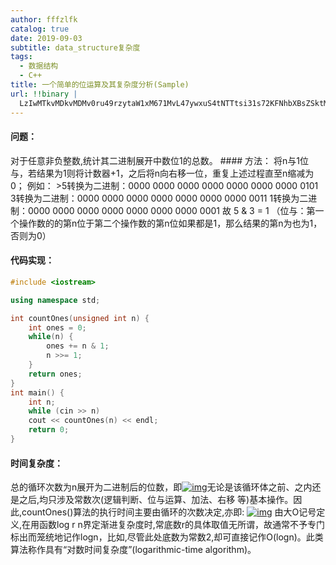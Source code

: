 ```yaml
---
author: fffzlfk
catalog: true
date: 2019-09-03
subtitle: data_structure复杂度
tags:
  - 数据结构
  - C++
title: 一个简单的位运算及其复杂度分析(Sample)
url: !!binary |
  LzIwMTkvMDkvMDMv0ru49rzytaW1xM671MvL47ywxuS4tNTTtsi31s72KFNhbXBsZSktMjAxOS8=
---
```



<h4>问题：</h4>
对于任意非负整数,统计其二进制展开中数位1的总数。
#### 方法：
将n与1位与，若结果为1则将计数器+1，之后将n向右移一位，重复上述过程直至n缩减为0；
例如：
>5转换为二进制：0000 0000 0000 0000 0000 0000 0000 0101
3转换为二进制：0000 0000 0000 0000 0000 0000 0000 0011
1转换为二进制：0000 0000 0000 0000 0000 0000 0000 0001
故 5 & 3 = 1
（位与：第一个操作数的的第n位于第二个操作数的第n位如果都是1，那么结果的第n为也为1，否则为0）

#### 代码实现：
```cpp
#include <iostream>

using namespace std;

int countOnes(unsigned int n) {
	int ones = 0;
	while(n) {
		ones += n & 1;
		n >>= 1;
	}
	return ones;
}
int main() {
	int n;
	while (cin >> n)
	cout << countOnes(n) << endl;
	return 0;
}
```
#### 时间复杂度：
总的循环次数为n展开为二进制后的位数，即[![img](https://camo.githubusercontent.com/495a5da7a52dcf738f11295a5fd2026113af08ac/687474703a2f2f6c617465782e636f6465636f67732e636f6d2f6769662e6c617465783f31202b206c6f675f326e)](https://camo.githubusercontent.com/495a5da7a52dcf738f11295a5fd2026113af08ac/687474703a2f2f6c617465782e636f6465636f67732e636f6d2f6769662e6c617465783f31202b206c6f675f326e)无论是该循环体之前、之内还是之后,均只涉及常数次(逻辑判断、位与运算、加法、右移 等)基本操作。因此,countOnes()算法的执行时间主要由循环的次数决定,亦即: [![img](https://camo.githubusercontent.com/0a83de70ba46caa59193b5a41f357c1f0d73a993/687474703a2f2f6c617465782e636f6465636f67732e636f6d2f6769662e6c617465783f4f28312b5b6c6f675f326e5d293d4f285b6c6f675f326e5d293d4f286c6f675f326e29)](https://camo.githubusercontent.com/0a83de70ba46caa59193b5a41f357c1f0d73a993/687474703a2f2f6c617465782e636f6465636f67732e636f6d2f6769662e6c617465783f4f28312b5b6c6f675f326e5d293d4f285b6c6f675f326e5d293d4f286c6f675f326e29) 由大O记号定义,在用函数log r n界定渐进复杂度时,常底数r的具体取值无所谓，故通常不予专门标出而笼统地记作logn，比如,尽管此处底数为常数2,却可直接记作O(logn)。此类算法称作具有“对数时间复杂度”(logarithmic-time algorithm)。